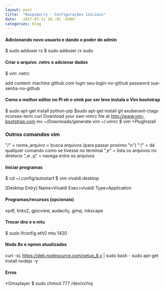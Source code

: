 ```yaml
---
layout: post
title:  "Raspiberry - Configurações iniciais"
date:   2017-07-21 18::01 -0300
categories: blog
---
```


#### Adicionando novo usuario e dando o poder de admin
$ sudo adduser rx
$ sudo adduser rx sudo

#### Criar o arquivo .netrc e adcionar dados
$ vim .netrc

add content: machine github.com login seu-login-no-github password sua-senha-no-github

####  Como o melhor editor no PI eh o vimk por ser leve instala o Vim bootstrap
$ sudo apt-get install python-pip
$sudo apt-get install git exuberant-ctags ncurses-term curl
Download your own vimrc file at http://www.vim-bootstrap.com
mv ~/Downloads/generate.vim ~/.vimrc
$ vim +PlugInstall

### Outros comandos vim
"/"  = nome_arquivo = busca arquivos (para passar proximo "n")
":!" = dá qualquer comando como se tivesse no terminal
",e" = lista os arquivos no diretorio
",w ,q" = navega entre os arquivos

#### Iniciar programas
$ cd ~/.config/autostart
$ vim vivaldi.desktop

[Desktop Entry]                                                                                                                                                                                                           Name=Vivaldi
Exec=vivaldi
Type=Application

#### Programas/recursos (opcionais)
xpdf, links2, gpicview, audacity, gimp, inkscape

#### Trocar dns e o mtu
$ sudo ifconfig eth0 mtu 1420

#### Node 8x e npmm atualizados
curl -sL https://deb.nodesource.com/setup_8.x | sudo bash -
sudo apt-get install nodejs -y

#### Erros
*Omxplayer
$ sudo chmod 777 /dev/vchiq







